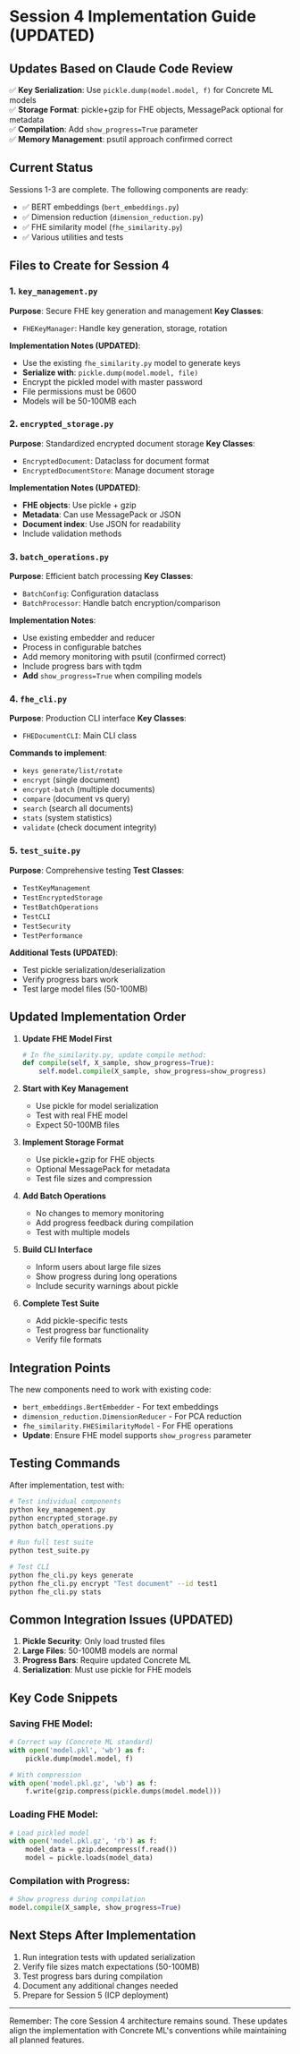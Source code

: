 # Session 4 Implementation Guide (UPDATED)

## Updates Based on Claude Code Review

✅ **Key Serialization**: Use `pickle.dump(model.model, f)` for Concrete ML models  
✅ **Storage Format**: pickle+gzip for FHE objects, MessagePack optional for metadata  
✅ **Compilation**: Add `show_progress=True` parameter  
✅ **Memory Management**: psutil approach confirmed correct  

## Current Status
Sessions 1-3 are complete. The following components are ready:
- ✅ BERT embeddings (`bert_embeddings.py`)
- ✅ Dimension reduction (`dimension_reduction.py`)
- ✅ FHE similarity model (`fhe_similarity.py`)
- ✅ Various utilities and tests

## Files to Create for Session 4

### 1. `key_management.py`
**Purpose**: Secure FHE key generation and management
**Key Classes**:
- `FHEKeyManager`: Handle key generation, storage, rotation

**Implementation Notes (UPDATED)**:
- Use the existing `fhe_similarity.py` model to generate keys
- **Serialize with**: `pickle.dump(model.model, file)`
- Encrypt the pickled model with master password
- File permissions must be 0600
- Models will be 50-100MB each

### 2. `encrypted_storage.py`
**Purpose**: Standardized encrypted document storage
**Key Classes**:
- `EncryptedDocument`: Dataclass for document format
- `EncryptedDocumentStore`: Manage document storage

**Implementation Notes (UPDATED)**:
- **FHE objects**: Use pickle + gzip
- **Metadata**: Can use MessagePack or JSON
- **Document index**: Use JSON for readability
- Include validation methods

### 3. `batch_operations.py`
**Purpose**: Efficient batch processing
**Key Classes**:
- `BatchConfig`: Configuration dataclass
- `BatchProcessor`: Handle batch encryption/comparison

**Implementation Notes**:
- Use existing embedder and reducer
- Process in configurable batches
- Add memory monitoring with psutil (confirmed correct)
- Include progress bars with tqdm
- **Add** `show_progress=True` when compiling models

### 4. `fhe_cli.py`
**Purpose**: Production CLI interface
**Key Classes**:
- `FHEDocumentCLI`: Main CLI class

**Commands to implement**:
- `keys generate/list/rotate`
- `encrypt` (single document)
- `encrypt-batch` (multiple documents)
- `compare` (document vs query)
- `search` (search all documents)
- `stats` (system statistics)
- `validate` (check document integrity)

### 5. `test_suite.py`
**Purpose**: Comprehensive testing
**Test Classes**:
- `TestKeyManagement`
- `TestEncryptedStorage`
- `TestBatchOperations`
- `TestCLI`
- `TestSecurity`
- `TestPerformance`

**Additional Tests (UPDATED)**:
- Test pickle serialization/deserialization
- Verify progress bars work
- Test large model files (50-100MB)

## Updated Implementation Order

1. **Update FHE Model First**
   ```python
   # In fhe_similarity.py, update compile method:
   def compile(self, X_sample, show_progress=True):
       self.model.compile(X_sample, show_progress=show_progress)
   ```

2. **Start with Key Management**
   - Use pickle for model serialization
   - Test with real FHE model
   - Expect 50-100MB files

3. **Implement Storage Format**
   - Use pickle+gzip for FHE objects
   - Optional MessagePack for metadata
   - Test file sizes and compression

4. **Add Batch Operations**
   - No changes to memory monitoring
   - Add progress feedback during compilation
   - Test with multiple models

5. **Build CLI Interface**
   - Inform users about large file sizes
   - Show progress during long operations
   - Include security warnings about pickle

6. **Complete Test Suite**
   - Add pickle-specific tests
   - Test progress bar functionality
   - Verify file formats

## Integration Points

The new components need to work with existing code:
- `bert_embeddings.BertEmbedder` - For text embeddings
- `dimension_reduction.DimensionReducer` - For PCA reduction
- `fhe_similarity.FHESimilarityModel` - For FHE operations
- **Update**: Ensure FHE model supports `show_progress` parameter

## Testing Commands

After implementation, test with:
```bash
# Test individual components
python key_management.py
python encrypted_storage.py
python batch_operations.py

# Run full test suite
python test_suite.py

# Test CLI
python fhe_cli.py keys generate
python fhe_cli.py encrypt "Test document" --id test1
python fhe_cli.py stats
```

## Common Integration Issues (UPDATED)

1. **Pickle Security**: Only load trusted files
2. **Large Files**: 50-100MB models are normal
3. **Progress Bars**: Require updated Concrete ML
4. **Serialization**: Must use pickle for FHE models

## Key Code Snippets

### Saving FHE Model:
```python
# Correct way (Concrete ML standard)
with open('model.pkl', 'wb') as f:
    pickle.dump(model.model, f)

# With compression
with open('model.pkl.gz', 'wb') as f:
    f.write(gzip.compress(pickle.dumps(model.model)))
```

### Loading FHE Model:
```python
# Load pickled model
with open('model.pkl.gz', 'rb') as f:
    model_data = gzip.decompress(f.read())
    model = pickle.loads(model_data)
```

### Compilation with Progress:
```python
# Show progress during compilation
model.compile(X_sample, show_progress=True)
```

## Next Steps After Implementation

1. Run integration tests with updated serialization
2. Verify file sizes match expectations (50-100MB)
3. Test progress bars during compilation
4. Document any additional changes needed
5. Prepare for Session 5 (ICP deployment)

---

Remember: The core Session 4 architecture remains sound. These updates align the implementation with Concrete ML's conventions while maintaining all planned features.
